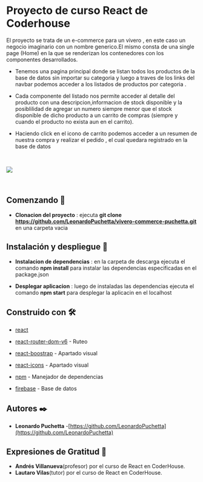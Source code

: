 # Proyecto de curso React de Coderhouse

El proyecto se trata de un e-commerce para un vivero , en este caso un negocio imaginario con un nombre generico.El mismo consta de una single page (Home) en la que se renderizan los contenedores con los componentes desarrollados.

- Tenemos una pagina principal donde se listan todos los productos de la base de datos sin importar su categoria y luego a traves de los links del navbar podemos acceder a los listados de productos por categoria .

- Cada componente del listado nos permite acceder al detalle del producto con una descripcion,informacion de stock disponible y la posiblilidad de agregar un numero siempre menor que el stock disponible de dicho producto a un carrito de compras (siempre y cuando el producto no exista aun en el carrito).

- Haciendo click en el icono de carrito podemos acceder a un resumen de nuestra compra y realizar el pedido , el cual quedara registrado en la base de datos 

<br/>

 ![](./gif/2.0.gif)

<br/>

## Comenzando 🚀

- **Clonacion del proyecto** : ejecuta **git clone https://github.com/LeonardoPuchetta/vivero-commerce-puchetta.git** en una carpeta vacia 


## Instalación y despliegue 🔧

- **Instalacion de dependencias** : en la carpeta de descarga ejecuta el comando **npm install** para instalar las dependencias especificadas en el package.json 

- **Desplegar aplicacion** : luego de instaladas las dependencias ejecuta el comando  **npm start** para desplegar la aplicacin en el localhost 

## Construido con 🛠️

<!-- _Menciona las herramientas que utilizaste para crear tu proyecto_ -->
* [react](https://es.reactjs.org/) 
* [react-router-dom-v6](https://reactrouter.com/en/v6.3.0/getting-started/overview) - Ruteo 
* [react-boostrap](https://react-bootstrap.github.io/) - Apartado visual
* [react-icons](https://react-icons.github.io/react-icons/) - Apartado visual

* [npm](https://www.npmjs.com/) - Manejador de dependencias

* [firebase](https://firebase.google.com/docs?authuser=0&hl=es) - Base de datos


<!-- ## Contribuyendo 🖇️

Por favor lee el [CONTRIBUTING.md](https://gist.github.com/villanuevand/xxxxxx) para detalles de nuestro código de conducta, y el proceso para enviarnos pull requests. -->

<!-- ## Wiki 📖

Puedes encontrar mucho más de cómo utilizar este proyecto en nuestra [Wiki](https://github.com/tu/proyecto/wiki) -->

<!-- ## Versionado 📌

Usamos [SemVer](http://semver.org/) para el versionado. Para todas las versiones disponibles, mira los [tags en este repositorio](https://github.com/tu/proyecto/tags). -->

## Autores ✒️


* **Leonardo Puchetta** -[https://github.com/LeonardoPuchetta](https://github.com/LeonardoPuchetta)


<!-- También puedes mirar la lista de todos los [contribuyentes](https://github.com/your/project/contributors) quíenes han participado en este proyecto.  -->

<!-- ## Licencia 📄

Este proyecto está bajo la Licencia (Tu Licencia) - mira el archivo [LICENSE.md](LICENSE.md) para detalles -->

## Expresiones de Gratitud 🎁

* **Andrés Villanueva**(profesor) por el curso de React en CoderHouse.
* **Lautaro Vilas**(tutor) por el curso de React en CoderHouse.




 




